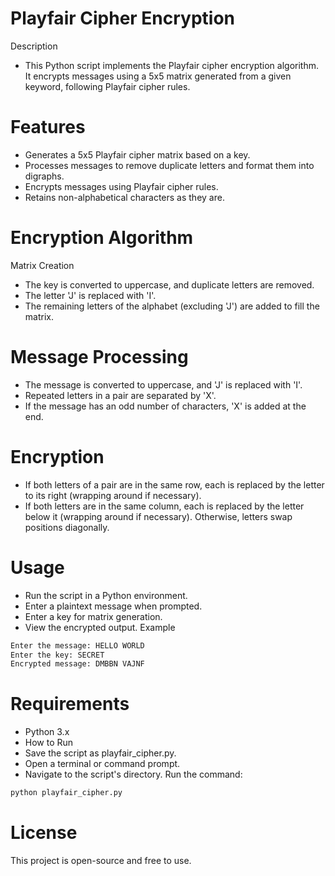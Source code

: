 # Playfair Cipher Encryption
Description
- This Python script implements the Playfair cipher encryption algorithm. It encrypts messages using a 5x5 matrix generated from a given keyword, following Playfair cipher rules.

# Features
- Generates a 5x5 Playfair cipher matrix based on a key.
- Processes messages to remove duplicate letters and format them into digraphs.
- Encrypts messages using Playfair cipher rules.
- Retains non-alphabetical characters as they are.

# Encryption Algorithm
  Matrix Creation
- The key is converted to uppercase, and duplicate letters are removed.
- The letter 'J' is replaced with 'I'.
- The remaining letters of the alphabet (excluding 'J') are added to fill the matrix.

# Message Processing
- The message is converted to uppercase, and 'J' is replaced with 'I'.
- Repeated letters in a pair are separated by 'X'.
- If the message has an odd number of characters, 'X' is added at the end.

# Encryption
- If both letters of a pair are in the same row, each is replaced by the letter to its right (wrapping around if necessary).
- If both letters are in the same column, each is replaced by the letter below it (wrapping around if necessary).
Otherwise, letters swap positions diagonally.

# Usage
- Run the script in a Python environment.
- Enter a plaintext message when prompted.
- Enter a key for matrix generation.
- View the encrypted output.
Example
``` sh
Enter the message: HELLO WORLD
Enter the key: SECRET
Encrypted message: DMBBN VAJNF
``` 

# Requirements
 - Python 3.x
- How to Run
- Save the script as playfair_cipher.py.
- Open a terminal or command prompt.
- Navigate to the script's directory.
 Run the command:
``` sh
python playfair_cipher.py
```
# License
 This project is open-source and free to use.

